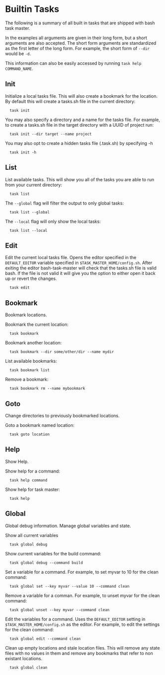 # Builtin Tasks

The following is a summary of all built in tasks that are shipped with bash task master.

In the examples all arguments are given in their long form, but a short arguments are also accepted.
The short form arguments are standardized as the first letter of the long form.
For example, the short form of `--dir` would be `-d`.

This information can also be easily accessed by running `task help COMMAND_NAME`.

## Init

Initialize a local tasks file.
This will also create a bookmark for the location.
By default this will create a tasks.sh file in the current directory:

```
  task init
```

You may also specify a directory and a name for the tasks file.
For example, to create a tasks.sh file in the target directory with a UUID of project run:

```
  task init --dir target --name project
```

You may also opt to create a hidden tasks file (.task.sh) by specifying -h

```
  task init -h
```

## List

List available tasks.
This will show you all of the tasks you are able to run from your current directory:

```
  task list
```

The `--global` flag will filter the output to only global tasks:

```
  task list --global
```

The `--local` flag will only show the local tasks:
```
  task list --local
```

## Edit

Edit the current local tasks file.
Opens the editor specified in the `DEFAULT_EDITOR` variable specified in  `$TASK_MASTER_HOME/config.sh`.
After exiting the editor bash-task-master will check that the tasks.sh file is valid bash.
If the file is not valid it will give you the option to either open it back up or revert the changes.

```
  task edit
```

## Bookmark

Bookmark locations.

Bookmark the current location:

```
  task bookmark
```

Bookmark another location:

```
  task bookmark --dir some/other/dir --name mydir
```

List available bookmarks:

```
  task bookmark list
```

Remove a bookmark:

```
  task bookmark rm --name mybookmark
```

## Goto

Change directories to previously bookmarked locations.

Goto a bookmark named location:

```
  task goto location
```

## Help

Show Help.

Show help for a command:

```
  task help command
```

Show help for task master:

```
  task help
```

## Global

Global debug information.
Manage global variables and state.

Show all current variables

```
  task global debug
```

Show current variables for the build command:

```
  task global debug --command build
```

Set a variable for a command.
For example, to set myvar to 10 for the clean command:

```
  task global set --key myvar --value 10 --command clean
```

Remove a variable for a comman.
For example, to unset myvar for the clean command:

```
  task global unset --key myvar --command clean
```


Edit the variables for a command.
Uses the `DEFAULT_EDITOR` setting in `$TASK_MASTER_HOME/config.sh` as the editor.
For example, to edit the settings for the clean command:

```
  task global edit --command clean
```


Clean up empty locations and stale location files.
This will remove any state files with no values in them and remove any bookmarks that refer to non existant locations.

```
  task global clean
```
